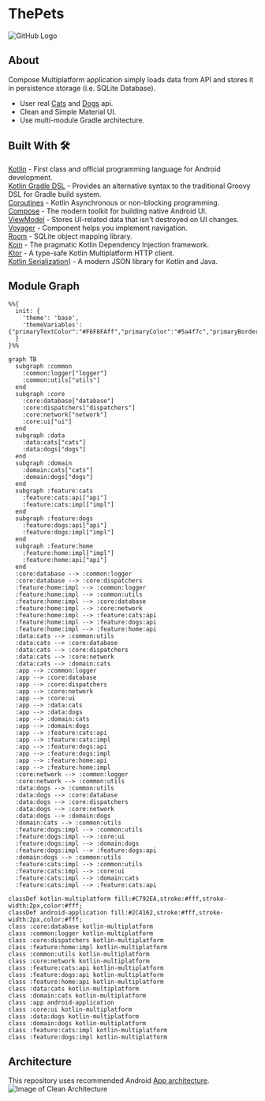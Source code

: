 # ThePets

![GitHub Logo](/screenshots/android_app_flow.gif)

## About
Compose Multiplatform application simply loads data from API and stores it in persistence storage (i.e. SQLite Database).
* User real  [Cats](https://thecatapi.com) and [Dogs](https://dog.ceo/dog-api) api.<br>
* Clean and Simple Material UI.<br>
* Use multi-module Gradle architecture.<br>

## Built With 🛠
[Kotlin](https://kotlinlang.org/) - First class and official programming language for Android development.<br>
[Kotlin Gradle DSL](https://docs.gradle.org/current/userguide/kotlin_dsl.html) - Provides an alternative syntax to the traditional Groovy DSL for Gradle build system. <br>
[Coroutines](https://kotlinlang.org/docs/reference/coroutines-overview.html) - Kotlin Asynchronous or non-blocking programming.<br>
[Compose](https://developer.android.com/develop/ui/compose/documentation) - The modern toolkit for building native Android UI.<br>
[ViewModel](https://developer.android.com/topic/libraries/architecture/viewmodel) - Stores UI-related data that isn't destroyed on UI changes.<br>
[Voyager](https://voyager.adriel.cafe) - Component helps you implement navigation.<br>
[Room](https://developer.android.com/topic/libraries/architecture/room) - SQLite object mapping library.<br>
[Koin](https://insert-koin.io) - The pragmatic Kotlin Dependency Injection framework.<br>
[Ktor](https://ktor.io) - A type-safe Kotlin Multiplatform HTTP client.<br>
[Kotlin Serialization](https://kotlinlang.org/docs/serialization.html)) - A modern JSON library for Kotlin and Java.<br>

## Module Graph

```mermaid
%%{
  init: {
    'theme': 'base',
    'themeVariables': {"primaryTextColor":"#F6F8FAff","primaryColor":"#5a4f7c","primaryBorderColor":"#5a4f7c","tertiaryColor":"#40375c","lineColor":"#f5a623","fontSize":"12px"}
  }
}%%

graph TB
  subgraph :common
    :common:logger["logger"]
    :common:utils["utils"]
  end
  subgraph :core
    :core:database["database"]
    :core:dispatchers["dispatchers"]
    :core:network["network"]
    :core:ui["ui"]
  end
  subgraph :data
    :data:cats["cats"]
    :data:dogs["dogs"]
  end
  subgraph :domain
    :domain:cats["cats"]
    :domain:dogs["dogs"]
  end
  subgraph :feature:cats
    :feature:cats:api["api"]
    :feature:cats:impl["impl"]
  end
  subgraph :feature:dogs
    :feature:dogs:api["api"]
    :feature:dogs:impl["impl"]
  end
  subgraph :feature:home
    :feature:home:impl["impl"]
    :feature:home:api["api"]
  end
  :core:database --> :common:logger
  :core:database --> :core:dispatchers
  :feature:home:impl --> :common:logger
  :feature:home:impl --> :common:utils
  :feature:home:impl --> :core:database
  :feature:home:impl --> :core:network
  :feature:home:impl --> :feature:cats:api
  :feature:home:impl --> :feature:dogs:api
  :feature:home:impl --> :feature:home:api
  :data:cats --> :common:utils
  :data:cats --> :core:database
  :data:cats --> :core:dispatchers
  :data:cats --> :core:network
  :data:cats --> :domain:cats
  :app --> :common:logger
  :app --> :core:database
  :app --> :core:dispatchers
  :app --> :core:network
  :app --> :core:ui
  :app --> :data:cats
  :app --> :data:dogs
  :app --> :domain:cats
  :app --> :domain:dogs
  :app --> :feature:cats:api
  :app --> :feature:cats:impl
  :app --> :feature:dogs:api
  :app --> :feature:dogs:impl
  :app --> :feature:home:api
  :app --> :feature:home:impl
  :core:network --> :common:logger
  :core:network --> :common:utils
  :data:dogs --> :common:utils
  :data:dogs --> :core:database
  :data:dogs --> :core:dispatchers
  :data:dogs --> :core:network
  :data:dogs --> :domain:dogs
  :domain:cats --> :common:utils
  :feature:dogs:impl --> :common:utils
  :feature:dogs:impl --> :core:ui
  :feature:dogs:impl --> :domain:dogs
  :feature:dogs:impl --> :feature:dogs:api
  :domain:dogs --> :common:utils
  :feature:cats:impl --> :common:utils
  :feature:cats:impl --> :core:ui
  :feature:cats:impl --> :domain:cats
  :feature:cats:impl --> :feature:cats:api

classDef kotlin-multiplatform fill:#C792EA,stroke:#fff,stroke-width:2px,color:#fff;
classDef android-application fill:#2C4162,stroke:#fff,stroke-width:2px,color:#fff;
class :core:database kotlin-multiplatform
class :common:logger kotlin-multiplatform
class :core:dispatchers kotlin-multiplatform
class :feature:home:impl kotlin-multiplatform
class :common:utils kotlin-multiplatform
class :core:network kotlin-multiplatform
class :feature:cats:api kotlin-multiplatform
class :feature:dogs:api kotlin-multiplatform
class :feature:home:api kotlin-multiplatform
class :data:cats kotlin-multiplatform
class :domain:cats kotlin-multiplatform
class :app android-application
class :core:ui kotlin-multiplatform
class :data:dogs kotlin-multiplatform
class :domain:dogs kotlin-multiplatform
class :feature:cats:impl kotlin-multiplatform
class :feature:dogs:impl kotlin-multiplatform

```
## Architecture
This repository uses recommended Android [App architecture](https://developer.android.com/topic/architecture).
![Image of Clean Architecture](https://developer.android.com/static/topic/libraries/architecture/images/mad-arch-overview.png)